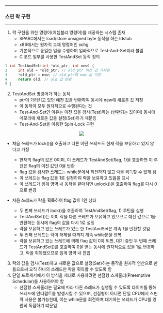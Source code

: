 -----
### 스핀 락 구현
-----
1. 락 구현을 위한 명령어(어셈블리 명령어)를 제공하는 시스템 존재
   - SPARC에서는 load/store unsigned byte 동작을 하는 ldstub
   - x86에서는 원자적 교체 명령어인 xchg
   - 기본적으로 동일한 일을 수행하며 일바적으로 Test-And-Set이라 불림
   - C 코드 일부를 사용한 TestAndSet 동작 정의
```c
1 int TestAndSet(int *old_ptr, int new) {
2     int old = *old_ptr; // old_ptr 이전 값 가져옴 
3     *old_ptr = new; // old_ptr에 new 값 저장
4     return old; // old 값 반환
5 }
```

2. TestAndSet 명령어가 하는 동작
   - ptr이 가리키고 있던 예전 값을 반환하여 동시에 new에 새로운 값 저장
   - 이 동작이 모두 원자적으로 수행된다는 것
   - Test-And-Set인 이유는 이전 값을 검사(Test)하는 (반환되는 값이며) 동시에 메모리에 새로운 값을 설정(Set)하기 때문임
   - Test-And-Set을 이용한 Spin-Lock 구현
<div align="center">
<img src="https://github.com/user-attachments/assets/4b619a00-51b8-4edb-bc10-7a0f34a4ea4c">
</div>

   - 처음 쓰레드가 lock()을 호출하고 다른 어떤 쓰레드도 현재 락을 보유하고 있지 않다고 가정
     + 현재의 flag의 값은 0이며, 이 쓰레드가 TestAndSet(flag, 1)을 호출하면 이 루틴은 flag의 이전 값인 0을 반환
     + flag 값을 검사한 쓰레드는 while문에서 회전하지 않고 락을 획득할 수 있게 됨
     + 이 쓰레드는 flag 값을 1로 설정하여 락을 보유하고 있음을 표시
     + 이 쓰레드가 임계 영역 내 동작을 끝마치면 unlock()을 호출하여 flag를 다시 0으로 변경

   - 처음 쓰레드가 락을 획득하여 flag 값이 1인 상태
     + 두 번쨰 쓰레드가 lock()을 호출하여 TestAndSet(flag, 1) 루틴을 실행
     + TestAndSet()는 이미 락을 다른 쓰레드가 보유하고 있으므로 예전 값으로 1을 반환하는 동시에 flag의 값을 다시 1로 설정
     + 락을 보유하고 있는 쓰레드가 있는 한 TestAndSet은 계속 1을 반환할 것임
     + 두 번째 쓰레드는 락이 해제될 때까지 계속 while문을 반복
     + 락을 보유하고 있는 쓰레드에 의해 flag 값이 0이 되면, 대기 중인 두 번째 쓰레드가 TestAndSet()를 호출하여 0을 받는 동시에 원자적으로 값을 1로 변경하고, 락을 획득했으므로 임계 영역 내 진입

3. 락의 값을 검사(Test)하고 새로운 값으로 설정(Set)하는 동작을 원자적 연산으로 만듦으로써 오직 하나의 쓰레드만 락을 획득할 수 있도록 함
4. 단일 프로세서에서 이 방식을 제대로 사용하려면 선점형 스케줄러(Preemptive Schedular)를 사용하여야 함
   - 선점형 스케줄러는 필요에 따라 다른 쓰레드가 실행될 수 있도록 타이머를 통해 쓰레드에 인터럽트를 발생시킬 수 있으며, 선점형이 아니면 단일 CPU에서 스핀 락 사용은 불가능한데, 이는 while문을 회전하며 대기하는 쓰레드가 CPU를 영원히 독점하기 떄문임
